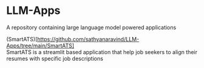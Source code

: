 # LLM-Apps
A repository containing large language model powered applications

(SmartATS)[https://github.com/sathyanaravind/LLM-Apps/tree/main/SmartATS]  
SmartATS is a streamlit based application that help job seekers to align their resumes with specific job descriptions


